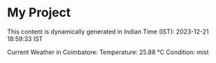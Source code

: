 # My Project

This content is dynamically generated in Indian Time (IST): 2023-12-21 18:59:33 IST


Current Weather in Coimbatore:
Temperature: 25.88 °C
Condition: mist
